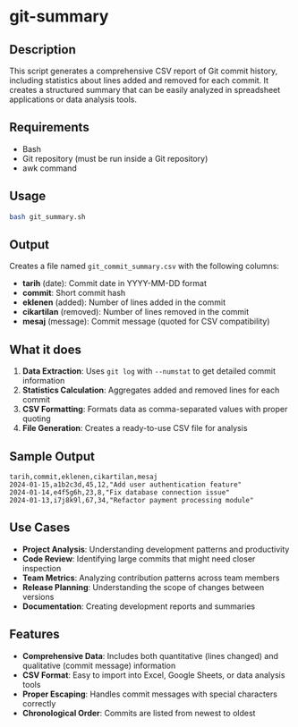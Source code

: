 # git-summary

## Description
This script generates a comprehensive CSV report of Git commit history, including statistics about lines added and removed for each commit. It creates a structured summary that can be easily analyzed in spreadsheet applications or data analysis tools.

## Requirements
- Bash
- Git repository (must be run inside a Git repository)
- awk command

## Usage
```bash
bash git_summary.sh
```

## Output
Creates a file named `git_commit_summary.csv` with the following columns:
- **tarih** (date): Commit date in YYYY-MM-DD format
- **commit**: Short commit hash
- **eklenen** (added): Number of lines added in the commit
- **cikartilan** (removed): Number of lines removed in the commit
- **mesaj** (message): Commit message (quoted for CSV compatibility)

## What it does
1. **Data Extraction**: Uses `git log` with `--numstat` to get detailed commit information
2. **Statistics Calculation**: Aggregates added and removed lines for each commit
3. **CSV Formatting**: Formats data as comma-separated values with proper quoting
4. **File Generation**: Creates a ready-to-use CSV file for analysis

## Sample Output
```csv
tarih,commit,eklenen,cikartilan,mesaj
2024-01-15,a1b2c3d,45,12,"Add user authentication feature"
2024-01-14,e4f5g6h,23,8,"Fix database connection issue"
2024-01-13,i7j8k9l,67,34,"Refactor payment processing module"
```

## Use Cases
- **Project Analysis**: Understanding development patterns and productivity
- **Code Review**: Identifying large commits that might need closer inspection
- **Team Metrics**: Analyzing contribution patterns across team members
- **Release Planning**: Understanding the scope of changes between versions
- **Documentation**: Creating development reports and summaries

## Features
- **Comprehensive Data**: Includes both quantitative (lines changed) and qualitative (commit message) information
- **CSV Format**: Easy to import into Excel, Google Sheets, or data analysis tools
- **Proper Escaping**: Handles commit messages with special characters correctly
- **Chronological Order**: Commits are listed from newest to oldest